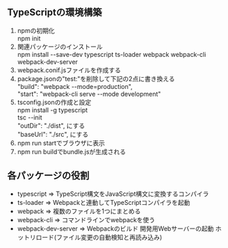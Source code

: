 ## TypeScriptの環境構築

1. npmの初期化<br>
  npm init<br>
2. 関連パッケージのインストール<br>
  npm install --save-dev typescript ts-loader webpack webpack-cli webpack-dev-server<br>
3. webpack.conif.jsファイルを作成する<br>
4. package.jsonの"test:"を削除して下記の2点に書き換える<br>
  "build": "webpack --mode=production",<br>
  "start": "webpack-cli serve --mode development"<br>
5. tsconfig.jsonの作成と設定<br>
  npm install -g typescript<br>
  tsc --init<br>
  "outDir": "./dist", にする<br>
  "baseUrl": "./src", にする<br>
6. npm run startでブラウザに表示<br>
7. npm run buildでbundle.jsが生成される<br>

## 各パッケージの役割

+ typescript => TypeScript構文をJavaScript構文に変換するコンパイラ<br>
+ ts-loader => Webpackと連動してTypeScriptコンパイラを起動<br>
+ webpack => 複数のファイルを1つにまとめる<br>
+ webpack-cli => コマンドラインでwebpackを使う<br>
+ webpack-dev-server => Webpackのビルド 開発用Webサーバーの起動 ホットリロード(ファイル変更の自動検知と再読み込み)
